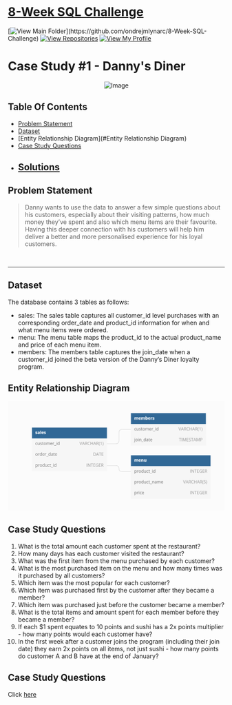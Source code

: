 # [8-Week SQL Challenge](https://github.com/ndleah/8-Week-SQL-Challenge) 
[![View Main Folder](https://img.shields.io/badge/View-Main_Folder-971901?)](https://github.com/ondrejmlynarc/8-Week-SQL-Challenge)
[![View Repositories](https://img.shields.io/badge/View-My_Repositories-blue?logo=GitHub)](https://github.com/ondrejmlynarc?tab=repositories)
[![View My Profile](https://img.shields.io/badge/View-My_Profile-green?logo=GitHub)](https://github.com/ondrejmlynarc)

# Case Study #1 - Danny's Diner
<p align="center">
<img src="https://8weeksqlchallenge.com/images/case-study-designs/1.png" alt="Image" width="450" height="450">

## Table Of Contents
* [Problem Statement](#problem-statement)
* [Dataset](#dataset)
* [Entity Relationship Diagram](#Entity Relationship Diagram)
* [Case Study Questions](#case-study-questions)
* [Solutions](#solutions)
  ---

## Problem Statement

> Danny wants to use the data to answer a few simple questions about his customers, especially about their visiting patterns, how much money they’ve spent and also which menu items are their favourite. Having this deeper connection with his customers will help him deliver a better and more personalised experience for his loyal customers.

 <br /> 

---

## Dataset
The database contains 3 tables as follows: 
- sales: The sales table captures all customer_id level purchases with an corresponding order_date and product_id information for when and what menu items were ordered.
- menu: The menu table maps the product_id to the actual product_name and price of each menu item.
- members: The members table captures the join_date when a customer_id joined the beta version of the Danny’s Diner loyalty program.

## Entity Relationship Diagram
![alt text](https://github.com/ondrejmlynarc/8-Week-SQL-Challenge/blob/main/Case%20Study%20%23%201%20-%20Danny's%20Diner/Entity%20Relationship%20Diagram.png)


## Case Study Questions
1. What is the total amount each customer spent at the restaurant?
2. How many days has each customer visited the restaurant?
3. What was the first item from the menu purchased by each customer?
4. What is the most purchased item on the menu and how many times was it purchased by all customers?
5. Which item was the most popular for each customer?
6. Which item was purchased first by the customer after they became a member?
7. Which item was purchased just before the customer became a member?
10. What is the total items and amount spent for each member before they became a member?
11. If each $1 spent equates to 10 points and sushi has a 2x points multiplier - how many points would each customer have?
12. In the first week after a customer joins the program (including their join date) they earn 2x points on all items, not just sushi - how many points do customer A and B have at the end of January?
  
## Case Study Questions  
Click [here](https://github.com/ondrejmlynarc/8-Week-SQL-Challenge/blob/main/Case%20Study%20%23%201%20-%20Danny's%20Diner/Dannys_diner_solution.sql)

